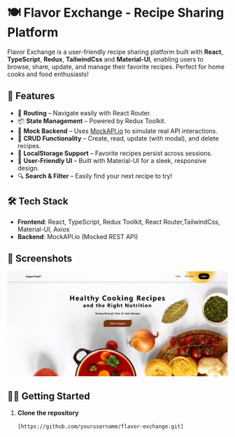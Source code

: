 # 🍽️ Flavor Exchange - Recipe Sharing Platform

Flavor Exchange is a user-friendly recipe sharing platform built with **React**, **TypeScript**, **Redux**, **TailwindCss** and **Material-UI**, enabling users to browse, share, update, and manage their favorite recipes. Perfect for home cooks and food enthusiasts!


## 🚀 Features

- 🧭 **Routing** – Navigate easily with React Router.
- 📦 **State Management** – Powered by Redux Toolkit.
- 🧪 **Mock Backend** – Uses [MockAPI.io](https://mockapi.io/) to simulate real API interactions.
- 📝 **CRUD Functionality** – Create, read, update (with modal), and delete recipes.
- 💾 **LocalStorage Support** – Favorite recipes persist across sessions.
- 🌟 **User-Friendly UI** – Built with Material-UI for a sleek, responsive design.
- 🔍 **Search & Filter** – Easily find your next recipe to try!

## 🛠️ Tech Stack

- **Frontend**: React, TypeScript, Redux Toolkit, React Router,TailwindCss, Material-UI, Axios
- **Backend**: MockAPI.io (Mocked REST API)

## 📸 Screenshots

![Home](src/assets/home.png) 

## 🧑‍🍳 Getting Started

1. **Clone the repository**
   ```bash
   [https://github.com/yourusername/flavor-exchange.git]
